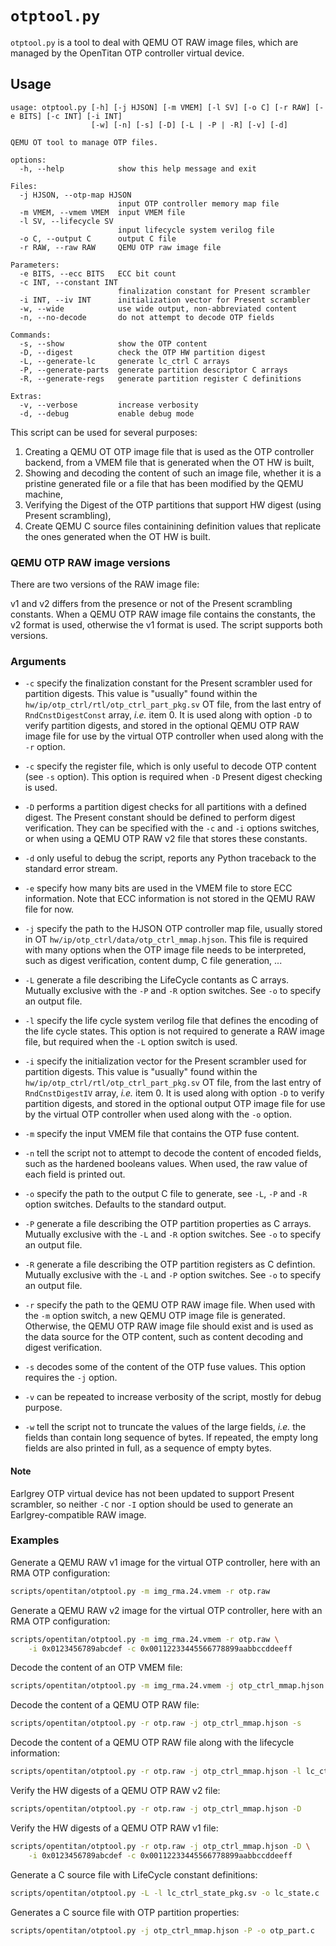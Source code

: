 # `otptool.py`

`otptool.py` is a tool to deal with QEMU OT RAW image files, which are managed by the OpenTitan OTP
controller virtual device.

## Usage

````text
usage: otptool.py [-h] [-j HJSON] [-m VMEM] [-l SV] [-o C] [-r RAW] [-e BITS] [-c INT] [-i INT]
                  [-w] [-n] [-s] [-D] [-L | -P | -R] [-v] [-d]

QEMU OT tool to manage OTP files.

options:
  -h, --help            show this help message and exit

Files:
  -j HJSON, --otp-map HJSON
                        input OTP controller memory map file
  -m VMEM, --vmem VMEM  input VMEM file
  -l SV, --lifecycle SV
                        input lifecycle system verilog file
  -o C, --output C      output C file
  -r RAW, --raw RAW     QEMU OTP raw image file

Parameters:
  -e BITS, --ecc BITS   ECC bit count
  -c INT, --constant INT
                        finalization constant for Present scrambler
  -i INT, --iv INT      initialization vector for Present scrambler
  -w, --wide            use wide output, non-abbreviated content
  -n, --no-decode       do not attempt to decode OTP fields

Commands:
  -s, --show            show the OTP content
  -D, --digest          check the OTP HW partition digest
  -L, --generate-lc     generate lc_ctrl C arrays
  -P, --generate-parts  generate partition descriptor C arrays
  -R, --generate-regs   generate partition register C definitions

Extras:
  -v, --verbose         increase verbosity
  -d, --debug           enable debug mode
````

This script can be used for several purposes:

1. Creating a QEMU OT OTP image file that is used as the OTP controller backend, from a VMEM file
   that is generated when the OT HW is built,
2. Showing and decoding the content of such an image file, whether it is a pristine generated file
   or a file that has been modified by the QEMU machine,
3. Verifying the Digest of the OTP partitions that support HW digest (using Present scrambling),
4. Create QEMU C source files containining definition values that replicate the ones generated when
   the OT HW is built.

### QEMU OTP RAW image versions

There are two versions of the RAW image file:

v1 and v2 differs from the presence or not of the Present scrambling constants. When a QEMU OTP RAW
image file contains the constants, the v2 format is used, otherwise the v1 format is used. The
script supports both versions.

### Arguments

* `-c` specify the finalization constant for the Present scrambler used for partition digests.
  This value is "usually" found within the `hw/ip/otp_ctrl/rtl/otp_ctrl_part_pkg.sv` OT file,
  from the last entry of `RndCnstDigestConst` array, _i.e._ item 0. It is used along with option
  `-D` to verify partition digests, and stored in the optional QEMU OTP RAW image file for use by
  the virtual OTP controller when used along with the `-r` option.

* `-c` specify the register file, which is only useful to decode OTP content (see `-s` option).
  This option is required when `-D` Present digest checking is used.

* `-D` performs a partition digest checks for all partitions with a defined digest. The Present
  constant should be defined to perform digest verification. They can be specified with the `-c` and
  `-i` options switches, or when using a QEMU OTP RAW v2 file that stores these constants.

* `-d` only useful to debug the script, reports any Python traceback to the standard error stream.

* `-e` specify how many bits are used in the VMEM file to store ECC information. Note that ECC
  information is not stored in the QEMU RAW file for now.

* `-j` specify the path to the HJSON OTP controller map file, usually stored in OT
  `hw/ip/otp_ctrl/data/otp_ctrl_mmap.hjson`. This file is required with many options when the OTP
  image file needs to be interpreted, such as digest verification, content dump, C file generation,
  ...

* `-L` generate a file describing the LifeCycle contants as C arrays. Mutually exclusive with the
  `-P` and `-R` option switches. See `-o` to specify an output file.

* `-l` specify the life cycle system verilog file that defines the encoding of the life cycle
  states. This option is not required to generate a RAW image file, but required when the `-L`
  option switch is used.

* `-i` specify the initialization vector for the Present scrambler used for partition digests.
  This value is "usually" found within the `hw/ip/otp_ctrl/rtl/otp_ctrl_part_pkg.sv` OT file,
  from the last entry of `RndCnstDigestIV` array, _i.e._ item 0. It is used along with option
  `-D` to verify partition digests, and stored in the optional output OTP image file for use by
  the virtual OTP controller when used along with the `-o` option.

* `-m` specify the input VMEM file that contains the OTP fuse content.

* `-n` tell the script not to attempt to decode the content of encoded fields, such as the hardened
  booleans values. When used, the raw value of each field is printed out.

* `-o` specify the path to the output C file to generate, see `-L`, `-P` and `-R` option switches.
  Defaults to the standard output.

* `-P` generate a file describing the OTP partition properties as C arrays. Mutually exclusive with
  the `-L` and `-R` option switches. See `-o` to specify an output file.

* `-R` generate a file describing the OTP partition registers as C defintion. Mutually exclusive
  with the `-L` and `-P` option switches. See `-o` to specify an output file.

* `-r` specify the path to the QEMU OTP RAW image file. When used with the `-m` option switch, a
  new QEMU OTP image file is generated. Otherwise, the QEMU OTP RAW image file should exist and is
  used as the data source for the OTP content, such as content decoding and digest verification.

* `-s` decodes some of the content of the OTP fuse values. This option requires the `-j` option.

* `-v` can be repeated to increase verbosity of the script, mostly for debug purpose.

* `-w` tell the script not to truncate the values of the large fields, _i.e._ the fields than
  contain long sequence of bytes. If repeated, the empty long fields are also printed in full, as
  a sequence of empty bytes.

#### Note

Earlgrey OTP virtual device has not been updated to support Present scrambler, so neither `-C` nor
`-I` option should be used to generate an Earlgrey-compatible RAW image.

### Examples

Generate a QEMU RAW v1 image for the virtual OTP controller, here with an RMA OTP configuration:
````sh
scripts/opentitan/otptool.py -m img_rma.24.vmem -r otp.raw
````

Generate a QEMU RAW v2 image for the virtual OTP controller, here with an RMA OTP configuration:
````sh
scripts/opentitan/otptool.py -m img_rma.24.vmem -r otp.raw \
    -i 0x0123456789abcdef -c 0x00112233445566778899aabbccddeeff
````

Decode the content of an OTP VMEM file:
````sh
scripts/opentitan/otptool.py -m img_rma.24.vmem -j otp_ctrl_mmap.hjson -s
````

Decode the content of a QEMU OTP RAW file:
````sh
scripts/opentitan/otptool.py -r otp.raw -j otp_ctrl_mmap.hjson -s
````

Decode the content of a QEMU OTP RAW file along with the lifecycle information:
````sh
scripts/opentitan/otptool.py -r otp.raw -j otp_ctrl_mmap.hjson -l lc_ctrl_state_pkg.sv -s
````

Verify the HW digests of a QEMU OTP RAW v2 file:
````sh
scripts/opentitan/otptool.py -r otp.raw -j otp_ctrl_mmap.hjson -D
````

Verify the HW digests of a QEMU OTP RAW v1 file:
````sh
scripts/opentitan/otptool.py -r otp.raw -j otp_ctrl_mmap.hjson -D \
    -i 0x0123456789abcdef -c 0x00112233445566778899aabbccddeeff
````

Generate a C source file with LifeCycle constant definitions:
````sh
scripts/opentitan/otptool.py -L -l lc_ctrl_state_pkg.sv -o lc_state.c
````

Generates a C source file with OTP partition properties:
````sh
scripts/opentitan/otptool.py -j otp_ctrl_mmap.hjson -P -o otp_part.c
````

